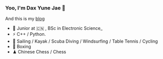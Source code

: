 ### Yoo, I'm Dax Yune Jae 👋

And this is my [blog](https://dengyunzhe.github.io/)

- 🍻 Junior at 🇨🇳 , BSc in Electronic Science_
- ⚡ C++ / Python.
- 🏃 Sailing / Kayak / Scuba Diving / Windsurfing / Table Tennis / Cycling
- 🥋 Boxing
- ♟ Chinese Chess / Chess 

